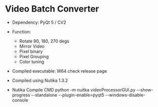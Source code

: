 # Video Batch Converter

- Dependency: PyQt 5 / CV2

- Function: 
  - Rotate 90, 180, 270 degs
  - Mirror Video
  - Pixel binary
  - Pixel Grouping
  - Color tuning 
  
- Compiled executable: W64 check release page
- Compiled using Nutika 1.3.2
- Nutika Compile CMD  python -m nuitka videoProcessorGUI.py --show-progress --standalone --plugin-enable=pyqt5 --windows-disable-console
